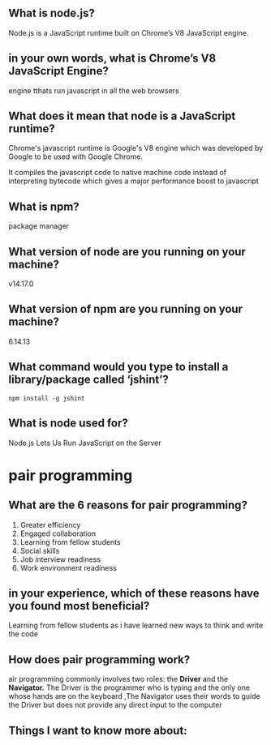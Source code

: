 


## What is node.js?
Node.js is a JavaScript runtime built on Chrome’s V8 JavaScript engine.

## in your own words, what is Chrome’s V8 JavaScript Engine?
engine tthats run javascript in all the web browsers

## What does it mean that node is a JavaScript runtime?

Chrome's javascript runtime is Google's V8 engine which was developed by Google to be used with Google Chrome.

It compiles the javascript code to native machine code instead of interpreting bytecode which gives a major performance boost to javascript


## What is npm? 
package manager


## What version of node are you running on your machine?
v14.17.0


## What version of npm are you running on your machine?
6.14.13

## What command would you type to install a library/package called ‘jshint’?

`npm install -g jshint`


## What is node used for? 

Node.js Lets Us Run JavaScript on the Server


# pair programming
## What are the 6 reasons for pair programming?

1. Greater efficiency
2. Engaged collaboration
3. Learning from fellow students
4. Social skills
5. Job interview readiness
6. Work environment readiness


## in your experience, which of these reasons have you found most beneficial?

Learning from fellow students as i have learned new ways to think and write  the code 


## How does pair programming work?

air programming commonly involves two roles:
 the **Driver** and the **Navigator.** The Driver is the programmer who is typing and the only one whose hands are on the keyboard ,The Navigator uses their words to guide the Driver but does not provide any direct input to the computer


 ## Things I want to know more about:
 


